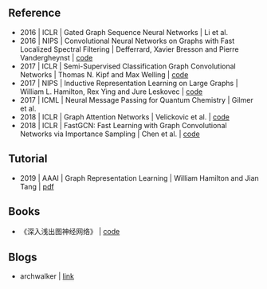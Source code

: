 ## Reference
- 2016 | ICLR | Gated Graph Sequence Neural Networks | Li et al. 
- 2016 | NIPS | Convolutional Neural Networks on Graphs with Fast Localized Spectral Filtering | Defferrard, Xavier Bresson and Pierre Vandergheynst | [code](https://github.com/mdeff/cnn_graph)
- 2017 | ICLR | Semi-Supervised Classification Graph Convolutional Networks | Thomas N. Kipf and Max Welling | [code](https://github.com/tkipf)
- 2017 | NIPS | Inductive Representation Learning on Large Graphs | William L. Hamilton, Rex Ying and Jure Leskovec | [code](https://github.com/williamleif/graphsage-simple)
- 2017 | ICML | Neural Message Passing for Quantum Chemistry | Gilmer et al.
- 2018 | ICLR | Graph Attention Networks | Velickovic et al. | [code](https://github.com/PetarV-/GAT)
- 2018 | ICLR | FastGCN: Fast Learning with Graph Convolutional Networks via Importance Sampling | Chen et al. | [code](https://github.com/matenure/FastGCN)

## Tutorial 
- 2019 | AAAI | Graph Representation Learning | William Hamilton and Jian Tang | [pdf](https://jian-tang.com/files/AAAI19/aaai-grltutorial-part2-gnns.pdf)

## Books
- 《深入浅出图神经网络》 | [code](https://github.com/FighterLYL/GraphNeuralNetwork)

## Blogs
- archwalker | [link](https://archwalker.github.io/archive.html)
